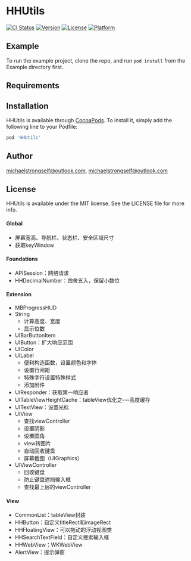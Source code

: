 # HHUtils

[![CI Status](https://img.shields.io/travis/michaelstrongself@outlook.com/HHUtils.svg?style=flat)](https://travis-ci.org/michaelstrongself@outlook.com/HHUtils)
[![Version](https://img.shields.io/cocoapods/v/HHUtils.svg?style=flat)](https://cocoapods.org/pods/HHUtils)
[![License](https://img.shields.io/cocoapods/l/HHUtils.svg?style=flat)](https://cocoapods.org/pods/HHUtils)
[![Platform](https://img.shields.io/cocoapods/p/HHUtils.svg?style=flat)](https://cocoapods.org/pods/HHUtils)

## Example

To run the example project, clone the repo, and run `pod install` from the Example directory first.

## Requirements

## Installation

HHUtils is available through [CocoaPods](https://cocoapods.org). To install
it, simply add the following line to your Podfile:

```ruby
pod 'HHUtils'
```

## Author

michaelstrongself@outlook.com, michaelstrongself@outlook.com

## License

HHUtils is available under the MIT license. See the LICENSE file for more info.

#### Global
- 屏幕宽高、导航栏、状态栏、安全区域尺寸
- 获取keyWindow
#### Foundations
- APISession：网络请求
- HHDecimalNumber：四舍五入，保留小数位
#### Extension
- MBProgressHUD
- String
    - 计算高度、宽度
    - 显示位数
- UIBarButtonItem
- UIButton：扩大响应范围
- UIColor
- UILabel
    - 便利构造函数，设置颜色和字体
    - 设置行间距
    - 特殊字符设置特殊样式
    - 添加附件
- UIResponder：获取第一响应者
- UITableViewHeightCache：tableView优化之---高度缓存
- UITextView：设置光标
- UIView
    - 查找viewController
    - 设置阴影
    - 设置圆角
    - view转图片
    - 自动回收键盘
    - 屏幕截图（UIGraphics）
- UIViewController
    - 回收键盘
    - 防止键盘遮挡输入框
    - 查找最上层的viewController
#### View
- CommonList：tableView封装
- HHButton：自定义titleRect和imageRect
- HHFloatingView：可以拖动的浮动视图类
- HHSearchTextField：自定义搜索输入框
- HHWebView：WKWebView
- AlertView：提示弹窗

